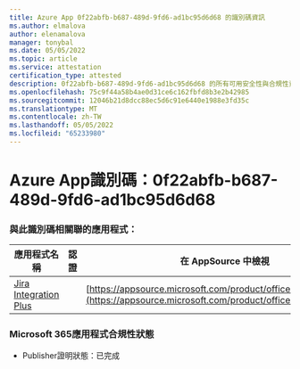 ```yaml
---
title: Azure App 0f22abfb-b687-489d-9fd6-ad1bc95d6d68 的識別碼資訊
ms.author: elmalova
author: elenamalova
manager: tonybal
ms.date: 05/05/2022
ms.topic: article
ms.service: attestation
certification_type: attested
description: 0f22abfb-b687-489d-9fd6-ad1bc95d6d68 的所有可用安全性與合規性資訊。
ms.openlocfilehash: 75c9f44a58b4ae0d31ce6c162fbfd8b3e2b42985
ms.sourcegitcommit: 12046b21d8dcc88ec5d6c91e6440e1988e3fd35c
ms.translationtype: MT
ms.contentlocale: zh-TW
ms.lasthandoff: 05/05/2022
ms.locfileid: "65233980"
---
```

# <a name="azure-app-id-0f22abfb-b687-489d-9fd6-ad1bc95d6d68"></a>Azure App識別碼：0f22abfb-b687-489d-9fd6-ad1bc95d6d68


### <a name="apps-associated-with-this-id"></a>與此識別碼相關聯的應用程式：
| **應用程式名稱** | **認證** | **在 AppSource 中檢視** |
|--------------|---------------|-----------------------|
| [Jira Integration Plus](../forward/WA200003847.md) |  | [https://appsource.microsoft.com/product/office/WA200003847](https://appsource.microsoft.com/product/office/WA200003847) |

### <a name="microsoft-365-app-compliance-status"></a>Microsoft 365應用程式合規性狀態
- Publisher證明狀態：已完成
